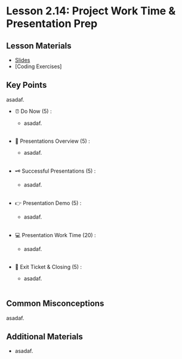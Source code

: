 # Lesson 2.14: Project Work Time & Presentation Prep

## Lesson Materials
- [Slides](https://docs.google.com/presentation/d/1Ed0KY5cWTN1iIdh8PbgJ-_7MENMCv8jbh8hTRO17GBA/edit?usp=sharing)
- [Coding Exercises]

## Key Points
asadaf.


- ⏰ Do Now (5) : 
    -  asadaf. <br><br>

- 👀 Presentations Overview (5) : 
    - asadaf.<br><br>

- 🗝️ Successful Presentations (5) :
    - asadaf.<br><br>

- 👉 Presentation Demo (5) : 
    - asadaf. <br><br>

- 💻 Presentation Work Time (20) : 
    - asadaf. <br><br>

- 👋 Exit Ticket & Closing (5) : 
    - asadaf. <br><br>


## Common Misconceptions
asadaf.


## Additional Materials
- asadaf.
